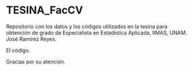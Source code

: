 # TESINA_FacCV
Repositorio con los datos y los códigos utilizados en la tesina para obtención de grado de Especialista en Estadística Aplicada, IIMAS, UNAM. José Ramírez Reyes.

El código.

Gracias por su atención.
